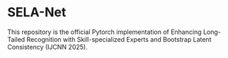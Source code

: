 # SELA-Net
This repository is the official Pytorch implementation of Enhancing Long-Tailed Recognition with Skill-specialized Experts and Bootstrap Latent Consistency (IJCNN 2025).
